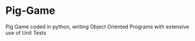 # Pig-Game
Pig Game coded in python, writing Object Oriented Programs with extensive use of Unit Tests
